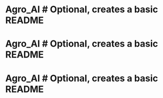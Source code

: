 # Agro_AI # Optional, creates a basic README
# Agro_AI # Optional, creates a basic README
# Agro_AI # Optional, creates a basic README
